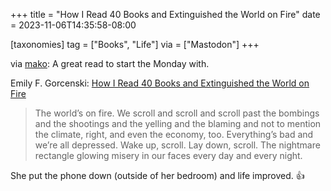 +++
title = "How I Read 40 Books and Extinguished the World on Fire"
date = 2023-11-06T14:35:58-08:00

[taxonomies]
tag = ["Books", "Life"]
via = ["Mastodon"]
+++

via [mako](https://sanjuans.life/@mako/111363968252520358): A great read to start the Monday with.

<!-- more -->

Emily F. Gorcenski: [How I Read 40 Books and Extinguished the World on Fire](https://emilygorcenski.com/post/how-i-read-40-books-and-extinguished-the-world-on-fire/)

> The world’s on fire. We scroll and scroll and scroll past the bombings and the shootings and the yelling and the blaming and not to mention the climate, right, and even the economy, too. Everything’s bad and we’re all depressed. Wake up, scroll. Lay down, scroll. The nightmare rectangle glowing misery in our faces every day and every night.

She put the phone down (outside of her bedroom) and life improved. 👍
